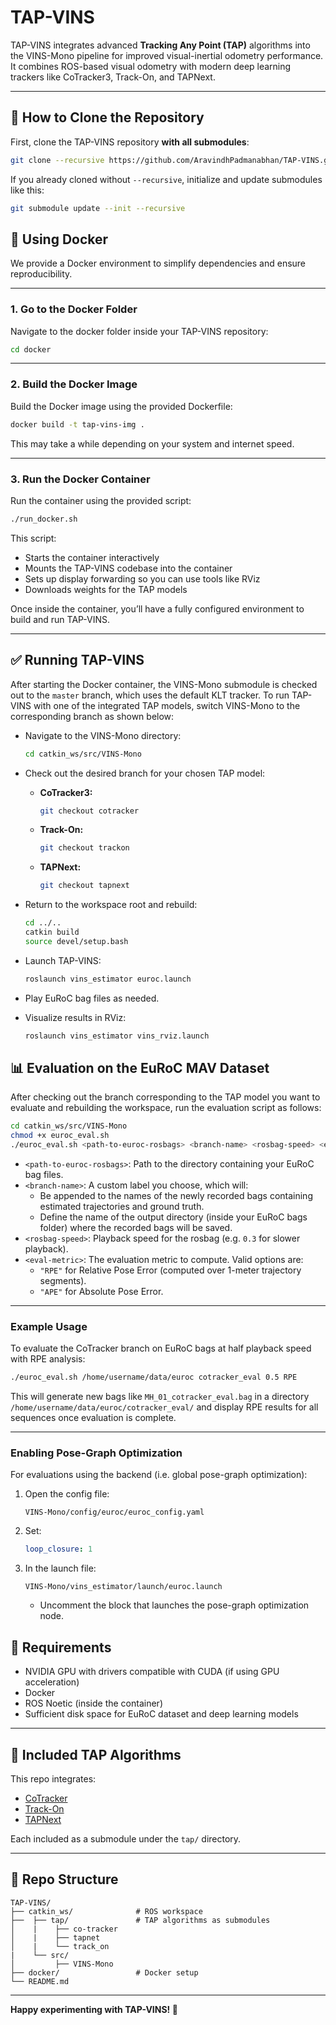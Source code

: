 # TAP-VINS

TAP-VINS integrates advanced **Tracking Any Point (TAP)** algorithms into the VINS-Mono pipeline for improved visual-inertial odometry performance. It combines ROS-based visual odometry with modern deep learning trackers like CoTracker3, Track-On, and TAPNext.

---

## 🚀 How to Clone the Repository

First, clone the TAP-VINS repository **with all submodules**:

```bash
git clone --recursive https://github.com/AravindhPadmanabhan/TAP-VINS.git
```

If you already cloned without `--recursive`, initialize and update submodules like this:

```bash
git submodule update --init --recursive
```

## 🐳 Using Docker

We provide a Docker environment to simplify dependencies and ensure reproducibility.

---

### 1. Go to the Docker Folder

Navigate to the docker folder inside your TAP-VINS repository:

```bash
cd docker
```

---

### 2. Build the Docker Image

Build the Docker image using the provided Dockerfile:

```bash
docker build -t tap-vins-img .
```

This may take a while depending on your system and internet speed.

---

### 3. Run the Docker Container

Run the container using the provided script:

```bash
./run_docker.sh
```

This script:

- Starts the container interactively
- Mounts the TAP-VINS codebase into the container
- Sets up display forwarding so you can use tools like RViz
- Downloads weights for the TAP models

Once inside the container, you’ll have a fully configured environment to build and run TAP-VINS.

---

## ✅ Running TAP-VINS

After starting the Docker container, the VINS-Mono submodule is checked out to the `master` branch, which uses the default KLT tracker. To run TAP-VINS with one of the integrated TAP models, switch VINS-Mono to the corresponding branch as shown below:

- Navigate to the VINS-Mono directory:
  ```bash
  cd catkin_ws/src/VINS-Mono
  ```

- Check out the desired branch for your chosen TAP model:

  - **CoTracker3:**
    ```bash
    git checkout cotracker
    ```

  - **Track-On:**
    ```bash
    git checkout trackon
    ```

  - **TAPNext:**
    ```bash
    git checkout tapnext
    ```

- Return to the workspace root and rebuild:
  ```bash
  cd ../..
  catkin build
  source devel/setup.bash
  ```

- Launch TAP-VINS:
  ```bash
  roslaunch vins_estimator euroc.launch
  ```

- Play EuRoC bag files as needed.

- Visualize results in RViz:
  ```bash
  roslaunch vins_estimator vins_rviz.launch
  ```


## 📊 Evaluation on the EuRoC MAV Dataset

After checking out the branch corresponding to the TAP model you want to evaluate and rebuilding the workspace, run the evaluation script as follows:

```bash
cd catkin_ws/src/VINS-Mono
chmod +x euroc_eval.sh
./euroc_eval.sh <path-to-euroc-rosbags> <branch-name> <rosbag-speed> <eval-metric>
```

- `<path-to-euroc-rosbags>`: Path to the directory containing your EuRoC bag files.
- `<branch-name>`: A custom label you choose, which will:
  - Be appended to the names of the newly recorded bags containing estimated trajectories and ground truth.
  - Define the name of the output directory (inside your EuRoC bags folder) where the recorded bags will be saved.
- `<rosbag-speed>`: Playback speed for the rosbag (e.g. `0.3` for slower playback).
- `<eval-metric>`: The evaluation metric to compute. Valid options are:
  - `"RPE"` for Relative Pose Error (computed over 1-meter trajectory segments).
  - `"APE"` for Absolute Pose Error.

---

### Example Usage

To evaluate the CoTracker branch on EuRoC bags at half playback speed with RPE analysis:
```bash
./euroc_eval.sh /home/username/data/euroc cotracker_eval 0.5 RPE
```
This will generate new bags like `MH_01_cotracker_eval.bag` in a directory `/home/username/data/euroc/cotracker_eval/` and display RPE results for all sequences once evaluation is complete.

---

### Enabling Pose-Graph Optimization

For evaluations using the backend (i.e. global pose-graph optimization):

1. Open the config file:
   ```
   VINS-Mono/config/euroc/euroc_config.yaml
   ```
2. Set:
   ```yaml
   loop_closure: 1
   ```
3. In the launch file:
   ```
   VINS-Mono/vins_estimator/launch/euroc.launch
   ```
   - Uncomment the block that launches the pose-graph optimization node.


## 📝 Requirements

- NVIDIA GPU with drivers compatible with CUDA (if using GPU acceleration)
- Docker
- ROS Noetic (inside the container)
- Sufficient disk space for EuRoC dataset and deep learning models

---

## 🧩 Included TAP Algorithms

This repo integrates:

- [CoTracker](https://github.com/AravindhPadmanabhan/co-tracker)
- [Track-On](https://github.com/AravindhPadmanabhan/track_on)
- [TAPNext](https://github.com/AravindhPadmanabhan/tapnet)

Each included as a submodule under the `tap/` directory.

---

## 📂 Repo Structure

```
TAP-VINS/
├── catkin_ws/              # ROS workspace
├──  ├── tap/               # TAP algorithms as submodules
│    |    ├── co-tracker
│    |    ├── tapnet
│    |    └── track_on
|    └── src/               
│         ├── VINS-Mono
├── docker/                 # Docker setup
└── README.md
```

---

**Happy experimenting with TAP-VINS! 🚀**
